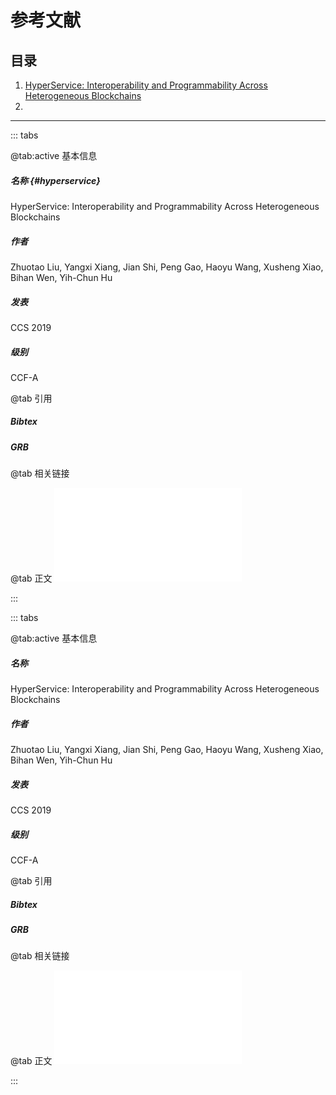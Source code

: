 # 参考文献

## 目录

1. [HyperService: Interoperability and Programmability Across Heterogeneous Blockchains](#hyperservice)
2. 

<hr />

::: tabs

@tab:active 基本信息

##### 名称 {#hyperservice}
HyperService: Interoperability and Programmability Across Heterogeneous Blockchains
##### 作者
Zhuotao Liu, Yangxi Xiang, Jian Shi, Peng Gao, Haoyu Wang, Xusheng Xiao, Bihan Wen, Yih-Chun Hu
##### 发表
CCS 2019
##### 级别
CCF-A

@tab 引用

##### Bibtex

##### GRB

<!-- tab 2 内容 -->

@tab 相关链接

@tab 正文
<object data="/pdfs/hyperservice.pdf" type="application/pdf" style="width:100%;height:1000px">
    <embed src="/pdfs/hyperservice.pdf" type="application/pdf" />
</object>

:::


::: tabs

@tab:active 基本信息

##### 名称 
HyperService: Interoperability and Programmability Across Heterogeneous Blockchains
##### 作者
Zhuotao Liu, Yangxi Xiang, Jian Shi, Peng Gao, Haoyu Wang, Xusheng Xiao, Bihan Wen, Yih-Chun Hu
##### 发表
CCS 2019
##### 级别
CCF-A

@tab 引用

##### Bibtex

##### GRB

<!-- tab 2 内容 -->

@tab 相关链接

@tab 正文
<object data="/pdfs/hyperservice.pdf" type="application/pdf" style="width:100%;height:1000px">
    <embed src="/pdfs/hyperservice.pdf" type="application/pdf" />
</object>

:::
